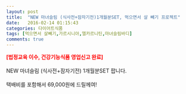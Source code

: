 ```yaml
---
layout: post
title:  "NEW 마녀슬림 (식사전+잠자기전)1개월분SET, 먹으면서 살 빼기 프로젝트"
date:   2016-02-14 01:15:43
categories: 다이어트식품
tags: [먹으면서 살빼기,가르시니아,엘카르니틴,마녀슬림바디]
comments: true
---
```


<strong><span style="color: rgb(255, 0, 0);">[법정교육 이수, 건강기능식품 영업신고 완료]</span></strong>
<br><br>
NEW 마녀슬림 (식사전+잠자기전) 1개월분SET 팝니다.
<br><br>
택배비를 포함해서 69,000원에 드릴께여!<br>
<br>
<img class="image" src="https://2.bp.blogspot.com/-gRxkowfyRPc/W-iYgRAHJOI/AAAAAAAAAto/UbcF0dVsdHMgLNtAyTk9C69_tPSRLeg3gCEwYBhgL/s320/34573456345.jpg" alt=""/>
<br>
<br>
<img class="image" src="http://www.nbbang.co.kr/data/webedit/20180801155144_qzcjuabu.jpg" alt=""/>
